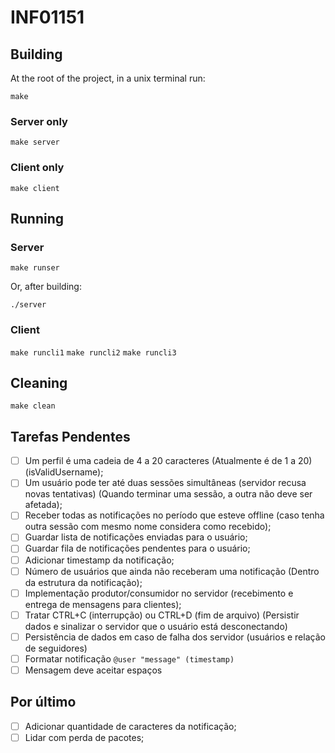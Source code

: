 # INF01151

## Building

At the root of the project, in a unix terminal run:

`make`

### Server only

`make server`

### Client only

`make client`

## Running

### Server

`make runser`

Or, after building:

`./server`

### Client

`make runcli1`
`make runcli2`
`make runcli3`

## Cleaning

`make clean`

## Tarefas Pendentes

- [ ] Um perfil é uma cadeia de 4 a 20 caracteres (Atualmente é de 1 a 20) (isValidUsername);
- [ ] Um usuário pode ter até duas sessões simultâneas (servidor recusa novas tentativas) (Quando terminar uma sessão, a outra não deve ser afetada);
- [ ] Receber todas as notificações no período que esteve offline (caso tenha outra sessão com mesmo nome considera como recebido);
- [ ] Guardar lista de notificações enviadas para o usuário;
- [ ] Guardar fila de notificações pendentes para o usuário;
- [ ] Adicionar timestamp da notificação;
- [ ] Número de usuários que ainda não receberam uma notificação (Dentro da estrutura da notificação);
- [ ] Implementação produtor/consumidor no servidor (recebimento e entrega de mensagens para clientes);
- [ ] Tratar CTRL+C (interrupção) ou CTRL+D (fim de arquivo) (Persistir dados e sinalizar o servidor que o usuário está desconectando)
- [ ] Persistência de dados em caso de falha dos servidor (usuários e relação de seguidores)
- [ ] Formatar notificação `@user "message" (timestamp)`
- [ ] Mensagem deve aceitar espaços

## Por último
- [ ] Adicionar quantidade de caracteres da notificação;
- [ ] Lidar com perda de pacotes;
